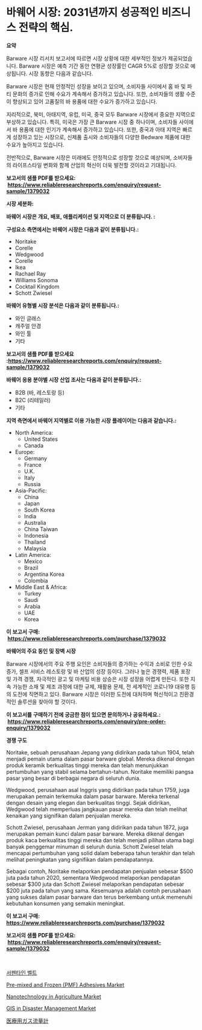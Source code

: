 <p><h1>바웨어 시장: 2031년까지 성공적인 비즈니스 전략의 핵심.</h1></p><p><strong>요약</strong></p>
<p><p>Barware 시장 리서치 보고서에 따르면 시장 상황에 대한 세부적인 정보가 제공되었습니다. Barware 시장은 예측 기간 동안 연평균 성장률인 CAGR 5%로 성장할 것으로 예상됩니다. 시장 동향은 다음과 같습니다.</p><p>Barware 시장은 현재 안정적인 성장을 보이고 있으며, 소비자들 사이에서 홈 바 및 파티 문화의 증가로 인해 수요가 계속해서 증가하고 있습니다. 또한, 소비자들의 생활 수준이 향상되고 있어 고품질의 바 용품에 대한 수요가 증가하고 있습니다.</p><p>지리적으로, 북미, 아태지역, 유럽, 미국, 중국 모두 Barware 시장에서 중요한 지역으로 부상하고 있습니다. 특히, 미국은 가장 큰 Barware 시장 중 하나이며, 소비자들 사이에서 바 용품에 대한 인기가 계속해서 증가하고 있습니다. 또한, 중국과 아태 지역은 빠르게 성장하고 있는 시장으로, 신제품 출시와 소비자들의 다양한 Bedware 제품에 대한 수요가 높아지고 있습니다.</p><p>전반적으로, Barware 시장은 미래에도 안정적으로 성장할 것으로 예상되며, 소비자들의 라이프스타일 변화와 함께 산업의 혁신이 더욱 발전할 것이라고 기대됩니다.</p></p>
<p><strong>보고서의 샘플 PDF를 받으세요: &nbsp;<a href="https://www.reliableresearchreports.com/enquiry/request-sample/1379032">https://www.reliableresearchreports.com/enquiry/request-sample/1379032</a></strong></p>
<p><strong>시장 세분화:</strong></p>
<p><strong> 바웨어 시장은 개요, 배포, 애플리케이션 및 지역으로 더 분류됩니다. :</strong></p>
<p><strong>구성요소 측면에서는 바웨어 시장은 다음과 같이 분류됩니다.:</strong></p>
<p><ul><li>Noritake</li><li>Corelle</li><li>Wedgwood</li><li>Corelle</li><li>Ikea</li><li>Rachael Ray</li><li>Williams Sonoma</li><li>Cocktail Kingdom</li><li>Schott Zwiesel</li></ul></p>
<p><strong> 바웨어 유형별 시장 분석은 다음과 같이 분류됩니다.:</strong></p>
<p><ul><li>와인 글래스</li><li>캐주얼 안경</li><li>와인 툴</li><li>기타</li></ul></p>
<p><strong>보고서의 샘플 PDF를 받으세요 :<a href="https://www.reliableresearchreports.com/enquiry/request-sample/1379032">https://www.reliableresearchreports.com/enquiry/request-sample/1379032</a></strong></p>
<p><strong> 바웨어 응용 분야별 시장 산업 조사는 다음과 같이 분류됩니다.:</strong></p>
<p><ul><li>B2B (바, 레스토랑 등)</li><li>B2C (리테일러)</li><li>기타</li></ul></p>
<p><strong>지역 측면에서 바웨어 지역별로 이용 가능한 시장 플레이어는 다음과 같습니다.:</strong></p>
<p><ul>
    <li>
        North America:
        <ul>
            <li>United States</li>
            <li>Canada</li>
        </ul>
    </li>
    <li>
        Europe:
        <ul>
            <li>Germany</li>
            <li>France</li>
            <li>U.K.</li>
            <li>Italy</li>
            <li>Russia</li>
        </ul>
    </li>
    <li>
        Asia-Pacific:
        <ul>
            <li>China</li>
            <li>Japan</li>
            <li>South Korea</li>
            <li>India</li>
            <li>Australia</li>
            <li>China Taiwan</li>
            <li>Indonesia</li>
            <li>Thailand</li>
            <li>Malaysia</li>
        </ul>
    </li>
    <li>
        Latin America:
        <ul>
            <li>Mexico</li>
            <li>Brazil</li>
            <li>Argentina Korea</li>
            <li>Colombia</li>
        </ul>
    </li>
    <li>
        Middle East & Africa:
        <ul>
            <li>Turkey</li>
            <li>Saudi</li>
            <li>Arabia</li>
            <li>UAE</li>
            <li>Korea</li>
        </ul>
    </li>
    </ul></p>
<p><strong>이 보고서 구매: &nbsp;<a href="https://www.reliableresearchreports.com/purchase/1379032">https://www.reliableresearchreports.com/purchase/1379032</a></strong></p>
<p><strong>바웨어의 주요 동인 및 장벽 시장</strong></p>
<p><p>Barware 시장에서의 주요 주행 요인은 소비자들의 증가하는 수익과 소비로 인한 수요 증가, 셀프 서비스 레스토랑 및 바 산업의 성장 등이다. 그러나 높은 경쟁력, 제품 포장 및 가격 경쟁, 자극적인 광고 및 마케팅 비용 상승은 시장 성장을 어렵게 만든다. 또한 지속 가능한 소재 및 제조 과정에 대한 규제, 재활용 문제, 전 세계적인 코로나19 대유행 등의 도전에 직면하고 있다. Barware 시장은 이러한 도전에 대처하며 혁신적이고 친환경적인 솔루션을 찾아야 할 것이다.</p></p>
<p><strong>이 보고서를 구매하기 전에 궁금한 점이 있으면 문의하거나 공유하세요.: &nbsp;<a href="https://www.reliableresearchreports.com/enquiry/pre-order-enquiry/1379032">https://www.reliableresearchreports.com/enquiry/pre-order-enquiry/1379032</a></strong></p>
<p><strong>경쟁 구도</strong></p>
<p><p>Noritake, sebuah perusahaan Jepang yang didirikan pada tahun 1904, telah menjadi pemain utama dalam pasar barware global. Mereka dikenal dengan produk keramik berkualitas tinggi mereka dan telah menunjukkan pertumbuhan yang stabil selama bertahun-tahun. Noritake memiliki pangsa pasar yang besar di berbagai negara di seluruh dunia.</p><p>Wedgwood, perusahaan asal Inggris yang didirikan pada tahun 1759, juga merupakan pemain terkemuka dalam pasar barware. Mereka terkenal dengan desain yang elegan dan berkualitas tinggi. Sejak didirikan, Wedgwood telah memperluas jangkauan pasar mereka dan telah melihat kenaikan yang signifikan dalam penjualan mereka.</p><p>Schott Zwiesel, perusahaan Jerman yang didirikan pada tahun 1872, juga merupakan pemain kunci dalam pasar barware. Mereka dikenal dengan produk kaca berkualitas tinggi mereka dan telah menjadi pilihan utama bagi banyak penggemar minuman di seluruh dunia. Schott Zwiesel telah mencapai pertumbuhan yang solid dalam beberapa tahun terakhir dan telah melihat peningkatan yang signifikan dalam pendapatannya.</p><p>Sebagai contoh, Noritake melaporkan pendapatan penjualan sebesar $500 juta pada tahun 2020, sementara Wedgwood melaporkan pendapatan sebesar $300 juta dan Schott Zwiesel melaporkan pendapatan sebesar $200 juta pada tahun yang sama. Kesemuanya adalah contoh perusahaan yang sukses dalam pasar barware dan terus berkembang untuk memenuhi kebutuhan konsumen yang semakin meningkat.</p></p>
<p><strong>이 보고서 구매: &nbsp; <a href="https://www.reliableresearchreports.com/purchase/1379032">https://www.reliableresearchreports.com/purchase/1379032</a></strong></p>
<p><strong>보고서의 샘플 PDF를 받으세요: &nbsp;<a href="https://www.reliableresearchreports.com/enquiry/request-sample/1379032">https://www.reliableresearchreports.com/enquiry/request-sample/1379032</a></strong><strong></strong></p>
<p>&nbsp;</p>
<p><p><a href="https://github.com/nuekbpymrrz5/Market-Research-Report-List-1/blob/main/9443123956.md">서펜타인 벨트</a></p><p><a href="https://github.com/yoshih12/Market-Research-Report-List-2/blob/main/pre-mixed-and-frozen-pmf-adhesives-market.md">Pre-mixed and Frozen (PMF) Adhesives Market</a></p><p><a href="https://issuu.com/reportprime-2/docs/nanotechnology-in-agriculture-market-size-2030.ppt">Nanotechnology in Agriculture Market</a></p><p><a href="https://issuu.com/reportprime-2/docs/gis-in-disaster-management-market-size-2030.pptx">GIS in Disaster Management Market</a></p><p><a href="https://github.com/jkjreqjscoxx7/Market-Research-Report-List-1/blob/main/51780201354.md">医療用ガス流量計</a></p></p>